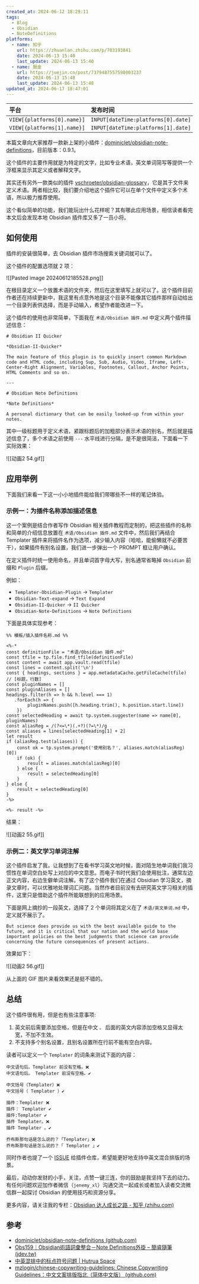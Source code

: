 ```yaml
---
created_at: 2024-06-12 18:29:11
tags:
  - Blog
  - Obsidian
  - NoteDefinitions
platforms:
  - name: 知乎
    url: https://zhuanlan.zhihu.com/p/703193841
    date: 2024-06-13 15:40
    last_update: 2024-06-13 15:40
  - name: 掘金
    url: https://juejin.cn/post/7379487557598003237
    date: 2024-06-13 15:48
    last_update: 2024-06-13 15:48
updated_at: 2024-06-17 18:47:01
---
```


| 平台                          | 发布时间                                | 更新时间                                       | 文章地址                           |
| :-------------------------- | :---------------------------------- | :----------------------------------------- | :----------------------------- |
| `VIEW[{platforms[0].name}]` | `INPUT[dateTime:platforms[0].date]` | `INPUT[dateTime:platforms[0].last_update]` | `INPUT[text:platforms[0].url]` |
| `VIEW[{platforms[1].name}]` | `INPUT[dateTime:platforms[1].date]` | `INPUT[dateTime:platforms[1].last_update]` | `INPUT[text:platforms[1].url]` |

本篇文章向大家推荐一款新上架的小插件：[dominiclet/obsidian-note-definitions](https://github.com/dominiclet/obsidian-note-definitions)，目前版本：0.9.1。

这个插件的主要作用就是为特定的文字，比如专业术语，英文单词简写等提供一个浮框来显示其定义或者解释文字。

其实还有另外一款类似的插件 [vschroeter/obsidian-glossary](https://github.com/vschroeter/obsidian-glossary)，它是其于文件来定义术语。两者相比较，我们要介绍地这个插件它可以在单个文件中定义多个术语，所以极力推荐使用。

这个看似简单的功能，我们能玩出什么花样呢？其有哪此应用场景，相信读者看完本文后会发现本地 Obsidian 插件库又多了一员小将。


## 如何使用

插件的安装很简单，去 Obsidian 插件市场搜索关键词就可以了。

这个插件的配置选项就 2 项：

![[Pasted image 20240612185528.png]]

在根目录定义一个放置术语的文件夹，然后在这里填写上就可以了。这个插件目前作者还在持续更新中，我这里有点意外地是这个目录不能像其它插件那样自动给出一个目录列表供选择，而是手动输入，希望作者能改进一下。

这个插件的使用也非常简单，下面我在 `术语/Obsidian 插件.md` 中定义两个插件描述信息：

````
# Obsidian II Quicker

*Obsidian-II-Quicker*

The main feature of this plugin is to quickly insert common Markdown code and HTML code, including Sup, Sub, Audio, Video, Iframe, Left-Center-Right Alignment, Variables, Footnotes, Callout, Anchor Points, HTML Comments and so on.

---

# Obsidian Note Definitions

*Note Definitions*

A personal dictionary that can be easily looked-up from within your notes.
````

其中一级标题用于定义术语，紧跟标题后的加粗部分表示术语的别名，然后就是描述信息了，多个术语之前使用 `---` 水平线进行分隔，是不是很简洁，下面看一下实际效果：

![[动画2 54.gif]]

## 应用举例

下面我们来看一下这一小小地插件能给我们带哪些不一样的笔记体验。

### 示例一：为插件名称添加描述信息

这一个案例是结合作者写作 Obsidian 相关插件教程而定制的，把这些插件的名称和简单的介绍信息放置在 `术语/Obsidian 插件.md` 文件中，然后我们再结合 Templater 插件来将插件名作为选项，减少输入内容（哈哈，能偷懒就不必要苦干），如果插件有别名设置，我们进一步弹出一个 PROMPT 框让用户确认。

在定义插件时统一使用命名，并且单词首字母大写，别名通常省略掉 `Obsidian` 前缀和 `Plugin` 后缀。

例如：

- `Templater-Obsidian-Plugin` -> `Templater`
- `Obsidian-Text-expand` -> `Text Expand`
- `Obsidian-II-Quicker` -> `II Quicker`
- `Obsidian-Note-Definitions` -> `Note Definitions`

下面是具体实现参考：

````
%% 模板/插入插件名称.md %%

<%-*
const definitionFile = "术语/Obsidian 插件.md"
const tfile = tp.file.find_tfile(definitionFile)
const content = await app.vault.read(tfile)
const lines = content.split('\n')
const { headings, sections } = app.metadataCache.getFileCache(tfile)
// [标题，行数]
const pluginNames = []
const pluginAliases = []
headings.filter(h => h && h.level === 1)
   .forEach(h => {
        pluginNames.push([h.heading.trim(), h.position.start.line])
    })
const selectedHeading = await tp.system.suggester(name => name[0], pluginNames)
const aliasReg = /(?<=\*)(.+?)(?=\*)/g
const aliases = lines[selectedHeading[1] + 2]
let result
if (aliasReg.test(aliases)) {
    const ok = tp.system.prompt('使用别名？', aliases.match(aliasReg)[0])
    if (ok) {
        result = aliases.match(aliasReg)[0]
    } else {
        result = selectedHeading[0]
    }
} else {
    result = selectedHeading[0]
}
-%>

<%- result -%>
````

结果：

![[动画2 55.gif]]

### 示例二：英文学习单词注解

这个插件启发了我，让我想到了在看书学习英文地时候，面对陌生地单词我们我习惯性在单词空白处写上对应的中文意思。而电子书时代我们会使用批注，通常左边正文内容，右边生僻单词注解。有了这个插件我们在通过 Obsidian 学习英文，摘录文章时，可以优雅地处理词汇问题。当然作者目前没有去研究英文学习相关的插件，这里只是借助这个插件所能联想到的应用场景。

下面是网上摘抄的一段英文，选择了 2 个单词将其定义在了 `术语/英文单词.md` 中，定义就不展示了。

````
But science does provide us with the best available guide to the future, and it is critical that our nation and the world base important policies on the best judgments that science can provide concerning the future consequences of present actions.
````

效果如下：

![[动画2 56.gif]]

从上面的 GIF 图片来看效果还是挺不错的。

## 总结

这个插件很有用，但是也有些注意事项:

1. 英文前后需要添加空格，但是在中文 `。` 后面的英文内容添加空格又显得太宽，不加不生效。
2. 不支持多个别名设置，且别名设置所在行前不能有空白内容。

读者可以定义一个 `Templater` 的词条来测试下面的内容：

````
中文语句后。Templater 前没有空格。❌
中文语句后。 Templater 前没有空格。✔

中文括号（Templater）❌
中文括号（ Templater ）✔

插件：Templater ❌
插件： Templater ✔
插件:Templater ✔
插件 Templater。❌
插件 Templater 。✔

乔布斯那句话是怎么说的？「Templater」❌
乔布斯那句话是怎么说的？「 Templater 」✔
````

同时作者也提了一个 [ISSUE](https://github.com/dominiclet/obsidian-note-definitions/issues/38) 给插件仓库，希望能更好地支持中英文混合排版的场景。

最后，动动你发财的小手，关注，点赞一键三连，你的鼓励是我坚持下去的动力。有任何问题欢迎加作者微信（`jenemy_xl`）沟通交流一起成长或者加入读者交流微信群一起探讨 Obsidian 的使用技巧和资源分享。

更多内容，请关注我的专栏：[Obsidian 达人成长之路 - 知乎 (zhihu.com)](https://www.zhihu.com/column/c_1776563728286670848)

## 参考

- [dominiclet/obsidian-note-definitions (github.com)](https://github.com/dominiclet/obsidian-note-definitions)
- [Obs159｜Obsidian術語詞彙整合－Note Definitions外掛 – 簡睿隨筆 (jdev.tw)](https://jdev.tw/blog/8450/obsidian-definitions-plugin)
- [中英混排中的标点符号问题 | Hutrua Space](https://www.hutrua.com/blog/2018/07/22/punctuation.html)
- [mzlogin/chinese-copywriting-guidelines: Chinese Copywriting Guidelines：中文文案排版指北（简体中文版） (github.com)](https://github.com/mzlogin/chinese-copywriting-guidelines)